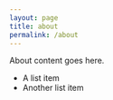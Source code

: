```yaml
---
layout: page
title: about
permalink: /about
---
```


About content goes here.

* A list item
* Another list item
